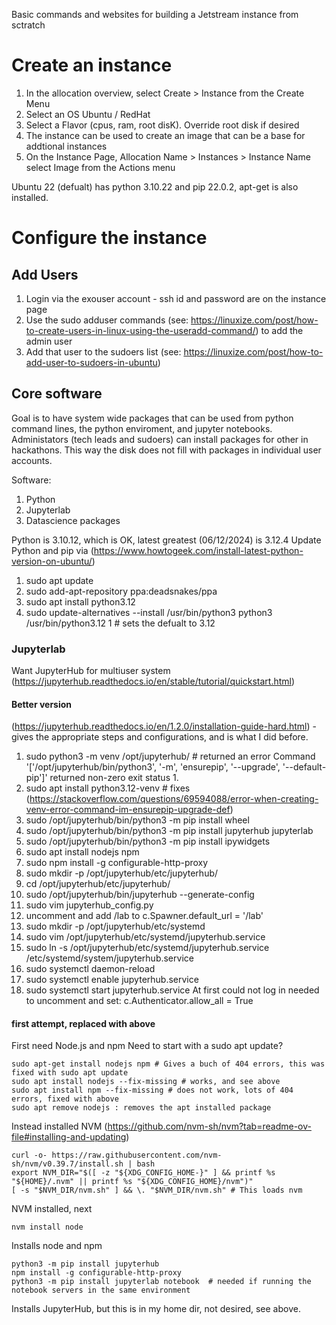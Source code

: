 Basic commands and websites for building a Jetstream instance from sctratch
# Create an instance
1. In the allocation overview, select Create > Instance from the Create Menu
2. Select an OS Ubuntu / RedHat
3. Select a Flavor (cpus, ram, root disK). Override root disk if desired
4. The instance can be used to create an image that can be a base for addtional instances
5. On the Instance Page, Allocation Name > Instances > Instance Name select Image from the Actions menu
   
Ubuntu 22 (defualt) has python 3.10.22 and pip 22.0.2, apt-get is also installed. 
# Configure the instance
## Add Users
1. Login via the exouser account - ssh id and password are on the instance page
2. Use the sudo adduser commands (see: https://linuxize.com/post/how-to-create-users-in-linux-using-the-useradd-command/) to add the admin user
3. Add that user to the sudoers list (see: https://linuxize.com/post/how-to-add-user-to-sudoers-in-ubuntu)
## Core software
Goal is to have system wide packages that can be used from python command lines, the python enviroment, and jupyter notebooks. Administators (tech leads and sudoers) can install packages for other in hackathons. This way the disk does not fill with packages in individual user accounts. 

Software: 
1. Python
2. Jupyterlab
3. Datascience packages

Python is 3.10.12, which is OK, latest greatest (06/12/2024) is 3.12.4
Update Python and pip via (https://www.howtogeek.com/install-latest-python-version-on-ubuntu/)
1. sudo apt update
2. sudo add-apt-repository ppa:deadsnakes/ppa
3. sudo apt install python3.12
4. sudo update-alternatives --install /usr/bin/python3 python3 /usr/bin/python3.12 1 # sets the defualt to 3.12

### Jupyterlab
Want JupyterHub for multiuser system (https://jupyterhub.readthedocs.io/en/stable/tutorial/quickstart.html)

#### Better version
(https://jupyterhub.readthedocs.io/en/1.2.0/installation-guide-hard.html) - gives the appropriate steps and configurations, and is what I did before. 
1. sudo python3 -m venv /opt/jupyterhub/ # returned an error Command '['/opt/jupyterhub/bin/python3', '-m', 'ensurepip', '--upgrade', '--default-pip']' returned non-zero exit status 1.
2. sudo apt install python3.12-venv # fixes (https://stackoverflow.com/questions/69594088/error-when-creating-venv-error-command-im-ensurepip-upgrade-def)
3. sudo /opt/jupyterhub/bin/python3 -m pip install wheel
4. sudo /opt/jupyterhub/bin/python3 -m pip install jupyterhub jupyterlab
5. sudo /opt/jupyterhub/bin/python3 -m pip install ipywidgets
6. sudo apt install nodejs npm
7. sudo npm install -g configurable-http-proxy
8. sudo mkdir -p /opt/jupyterhub/etc/jupyterhub/
9. cd /opt/jupyterhub/etc/jupyterhub/
10. sudo /opt/jupyterhub/bin/jupyterhub --generate-config
11. sudo vim jupyterhub_config.py
12. uncomment and add /lab to c.Spawner.default_url = '/lab'
13. sudo mkdir -p /opt/jupyterhub/etc/systemd
14. sudo vim /opt/jupyterhub/etc/systemd/jupyterhub.service
15. sudo ln -s /opt/jupyterhub/etc/systemd/jupyterhub.service /etc/systemd/system/jupyterhub.service
16. sudo systemctl daemon-reload
17. sudo systemctl enable jupyterhub.service
18. sudo systemctl start jupyterhub.service 
At first could not log in needed to uncomment and set:
c.Authenticator.allow_all = True
#### first attempt, replaced with above
First need Node.js and npm 
Need to start with a sudo apt update?
```
sudo apt-get install nodejs npm # Gives a buch of 404 errors, this was fixed with sudo apt update
sudo apt install nodejs --fix-missing # works, and see above
sudo apt install npm --fix-missing # does not work, lots of 404 errors, fixed with above
sudo apt remove nodejs : removes the apt installed package
```
Instead installed NVM (https://github.com/nvm-sh/nvm?tab=readme-ov-file#installing-and-updating)
```
curl -o- https://raw.githubusercontent.com/nvm-sh/nvm/v0.39.7/install.sh | bash
export NVM_DIR="$([ -z "${XDG_CONFIG_HOME-}" ] && printf %s "${HOME}/.nvm" || printf %s "${XDG_CONFIG_HOME}/nvm")"
[ -s "$NVM_DIR/nvm.sh" ] && \. "$NVM_DIR/nvm.sh" # This loads nvm
```
NVM installed, next 
```
nvm install node
```
Installs node and npm 
```
python3 -m pip install jupyterhub
npm install -g configurable-http-proxy
python3 -m pip install jupyterlab notebook  # needed if running the notebook servers in the same environment
``` 
Installs JupyterHub, but this is in my home dir, not desired, see above. 


